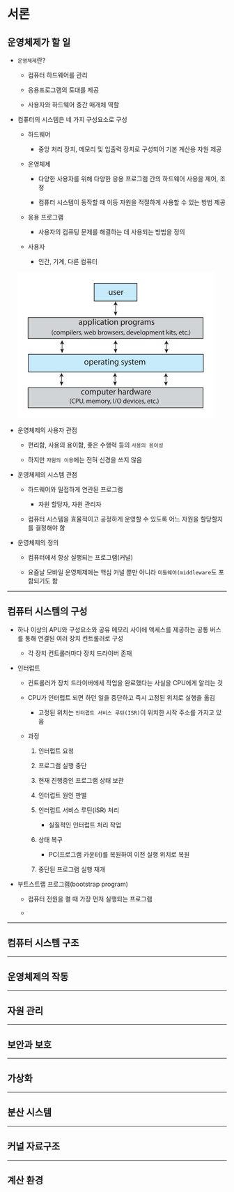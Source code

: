 # 서론

## 운영체제가 할 일

- `운영체제`란?

    - 컴퓨터 하드웨어를 관리

    - 응용프로그램의 토대를 제공

    - 사용자와 하드웨어 중간 매개체 역할

- 컴퓨터의 시스템은 네 가지 구성요소로 구성

    - 하드웨어

        - 중앙 처리 장치, 메모리 및 입출력 장치로 구성되어 기본 계산용 자원 제공

    - 운영체제

        - 다양한 사용자를 위해 다양한 응용 프로그램 간의 하드웨어 사용을 제어, 조정

        - 컴퓨터 시스템이 동작할 때 이등 자원을 적절하게 사용할 수 있는 방법 제공

    - 응용 프로그램

        - 사용자의 컴퓨팅 문제를 해결하는 데 사용되는 방법을 정의

    - 사용자

        - 인간, 기계, 다른 컴퓨터

    ![시스템 구성요소](./img/1.PNG)

- 운영체제의 사용자 관점

    - 편리함, 사용의 용이함, 좋은 수행력 등의 `사용의 용이성`

    - 하지만 `자원의 이용`에는 전혀 신경을 쓰지 않음

- 운영체제의 시스템 관점

    - 하드웨어와 밀접하게 연관된 프로그램

        - 자원 할당자, 자원 관리자

    - 컴퓨터 시스템을 효율적이고 공정하게 운영할 수 있도록 어느 자원을 할당할지를 결정해야 함

- 운영체제의 정의

    - 컴퓨터에서 항상 실행되는 프로그램(커널)

    - 요즘날 모바일 운영체제에는 핵심 커널 뿐만 아니라 `미들웨어(middleware`도 포함되기도 함

---

## 컴퓨터 시스템의 구성

- 하나 이상의 APU와 구성요소와 공유 메모리 사이에 액세스를 제공하는 공통 버스를 통해 연결된 여러 장치 컨트롤러로 구성

    - 각 장치 컨트롤러마다 장치 드라이버 존재

- 인터럽트

    - 컨트롤러가 장치 드라이버에세 작업을 완료했다는 사실을 CPU에게 알리는 것

    - CPU가 인터럽트 되면 하던 일을 중단하고 즉시 고정된 위치로 실행을 옮김

        - 고정된 위치는 `인터럽트 서비스 루틴(ISR)`이 위치한 시작 주소를 가지고 있음

    - 과정

        1. 인터럽트 요청

        2. 프로그램 실행 중단

        3. 현재 진행중인 프로그램 상태 보관

        4. 인터럽트 원인 판별

        5. 인터럽트 서비스 루틴(ISR) 처리

            - 실질적인 인터럽트 처리 작업

        6. 상태 복구

            - PC(프로그램 카운터)를 복원하여 이전 실행 위치로 복원

        7. 중단된 프로그램 실행 재개

- 부트스트랩 프로그램(bootstrap program)

    - 컴퓨터 전원을 켤 때 가장 먼저 실행되는 프로그램

    - 
---

## 컴퓨터 시스템 구조

---

## 운영체제의 작동

---

## 자원 관리

---

## 보안과 보호

---

## 가상화

---

## 분산 시스템

---

## 커널 자료구조

---

## 계산 환경